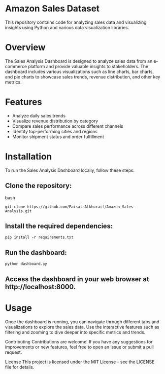 # Amazon Sales Dataset
This repository contains code for analyzing sales data and visualizing insights using Python and various data visualization libraries.

# Overview
The Sales Analysis Dashboard is designed to analyze sales data from an e-commerce platform and provide valuable insights to stakeholders. The dashboard includes various visualizations such as line charts, bar charts, and pie charts to showcase sales trends, revenue distribution, and other key metrics.

# Features
* Analyze daily sales trends
* Visualize revenue distribution by category
* Compare sales performance across different channels
* Identify top-performing cities and regions
* Monitor shipment status and order fulfillment

# Installation
To run the Sales Analysis Dashboard locally, follow these steps:

## Clone the repository:

bash
```
git clone https://github.com/Faisal-Alkhuraif/Amazon-Sales-Analysis.git
```
## Install the required dependencies:

```
pip install -r requirements.txt
```

## Run the dashboard:

```
python dashboard.py
```
## Access the dashboard in your web browser at http://localhost:8000.

# Usage

Once the dashboard is running, you can navigate through different tabs and visualizations to explore the sales data. Use the interactive features such as filtering and zooming to dive deeper into specific metrics and trends.

Contributing
Contributions are welcome! If you have any suggestions for improvements or new features, feel free to open an issue or submit a pull request.

License
This project is licensed under the MIT License - see the LICENSE file for details.
